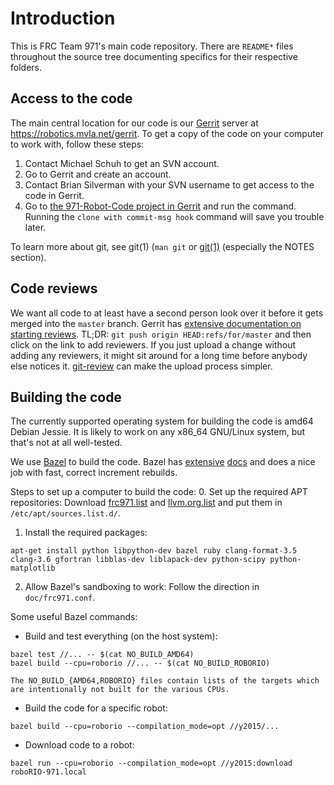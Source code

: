 # Introduction
This is FRC Team 971's main code repository. There are `README*` files throughout the source tree documenting specifics for their respective folders.

## Access to the code
The main central location for our code is our [Gerrit](https://www.gerritcodereview.com/) server at https://robotics.mvla.net/gerrit. To get a copy of the code on your computer to work with, follow these steps:
  1. Contact Michael Schuh to get an SVN account.
  2. Go to Gerrit and create an account.
  3. Contact Brian Silverman with your SVN username to get access to the code in Gerrit.
  4. Go to [the 971-Robot-Code project in Gerrit](https://robotics.mvla.net/gerrit/#/admin/projects/971-Robot-Code) and run the command.
     Running the `clone with commit-msg hook` command will save you trouble later.

To learn more about git, see git(1) (`man git` or [git(1)](http://manpages.debian.net/cgi-bin/man.cgi?query=git>) (especially the NOTES section).

## Code reviews
We want all code to at least have a second person look over it before it gets merged into the `master` branch. Gerrit has [extensive documentation on starting reviews](https://robotics.mvla.net/gerrit/Documentation/user-upload.html). TL;DR: `git push origin HEAD:refs/for/master` and then click on the link to add reviewers.
If you just upload a change without adding any reviewers, it might sit around for a long time before anybody else notices it.
[git-review](http://manpages.debian.org/cgi-bin/man.cgi?query=git-review) can make the upload process simpler.

## Building the code
The currently supported operating system for building the code is amd64 Debian Jessie. It is likely to work on any x86\_64 GNU/Linux system, but that's not at all well-tested.

We use [Bazel](http://bazel.io) to build the code. Bazel has [extensive](http://bazel.io/docs/build-ref.html) [docs](http://bazel.io/docs/build-encyclopedia.html) and does a nice job with fast, correct increment rebuilds.

Steps to set up a computer to build the code:
  0. Set up the required APT repositories:
     Download
	 [frc971.list](http://robotics.mvla.net/files/frc971/packages/frc971.list)
	 and
	 [llvm.org.list](http://robotics.mvla.net/files/frc971/packages/llvm.org.list)
	 and put them in `/etc/apt/sources.list.d/`.
  1. Install the required packages:
```console
apt-get install python libpython-dev bazel ruby clang-format-3.5 clang-3.6 gfortran libblas-dev liblapack-dev python-scipy python-matplotlib
```
  2. Allow Bazel's sandboxing to work:
     Follow the direction in `doc/frc971.conf`.

Some useful Bazel commands:
  * Build and test everything (on the host system):
```console
bazel test //... -- $(cat NO_BUILD_AMD64)
bazel build --cpu=roborio //... -- $(cat NO_BUILD_ROBORIO)
```
    The NO_BUILD_{AMD64,ROBORIO} files contain lists of the targets which are intentionally not built for the various CPUs.
  * Build the code for a specific robot:
```console
bazel build --cpu=roborio --compilation_mode=opt //y2015/...
```
  * Download code to a robot:
```console
bazel run --cpu=roborio --compilation_mode=opt //y2015:download roboRIO-971.local
```
